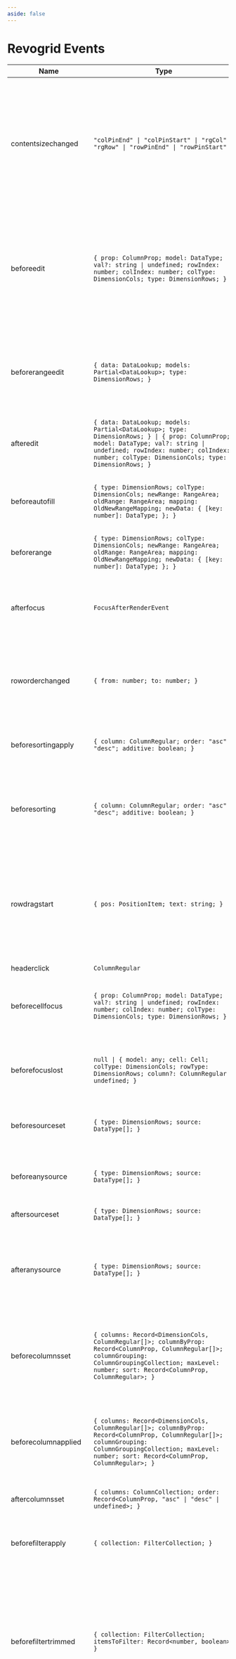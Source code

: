 ```yaml
---
aside: false
---
```


# Revogrid Events

| Name | Type | Component | Description |
| ---- | ---- | --------- | ----------- |
| contentsizechanged | `"colPinEnd" \| "colPinStart" \| "rgCol" \| "rgRow" \| "rowPinEnd" \| "rowPinStart"` | revo-grid | New content size has been applied. The size excludes the header. Currently, the event responsible for applying the new content size does not provide the actual size. To retrieve the actual content size, you can utilize the `getContentSize` function after the event has been triggered. |
| beforeedit | `{ prop: ColumnProp; model: DataType; val?: string \| undefined; rowIndex: number; colIndex: number; colType: DimensionCols; type: DimensionRows; }` | revo-grid | This event is triggered before the data is edited. To prevent the default behavior of editing data and use your own implementation, call `e.preventDefault()`. To override the edit result with your own value, set the `e.val` property to your desired value. |
| beforerangeedit | `{ data: DataLookup; models: Partial<DataLookup>; type: DimensionRows; }` | revo-grid | This event is triggered before applying range data, specifically when a range selection occurs. To customize the data and prevent the default edit data from being set, you can call `e.preventDefault()`. |
| afteredit | `{ data: DataLookup; models: Partial<DataLookup>; type: DimensionRows; } \| { prop: ColumnProp; model: DataType; val?: string \| undefined; rowIndex: number; colIndex: number; colType: DimensionCols; type: DimensionRows; }` | revo-grid | Triggered after data applied or range changed. |
| beforeautofill | `{ type: DimensionRows; colType: DimensionCols; newRange: RangeArea; oldRange: RangeArea; mapping: OldNewRangeMapping; newData: { [key: number]: DataType; }; }` | revo-grid | This event is triggered before autofill is applied. To prevent the default behavior of applying the edit data, you can call `e.preventDefault()`. |
| beforerange | `{ type: DimensionRows; colType: DimensionCols; newRange: RangeArea; oldRange: RangeArea; mapping: OldNewRangeMapping; newData: { [key: number]: DataType; }; }` | revo-grid | Triggered before range applied. Use e.preventDefault() to prevent range. |
| afterfocus | `FocusAfterRenderEvent` | revo-grid | Triggered after focus render finished. Can be used to access a focus element through `event.target`. This is just a duplicate of `afterfocus` from `revogr-focus.tsx`. |
| roworderchanged | `{ from: number; to: number; }` | revo-grid | This event is triggered before the order of `rgRow` is applied. To prevent the default behavior of changing the order of `rgRow`, you can call `e.preventDefault()`. |
| beforesortingapply | `{ column: ColumnRegular; order: "asc" \| "desc"; additive: boolean; }` | revo-grid | Triggered by sorting.plugin.ts Before sorting apply. Use e.preventDefault() to prevent sorting data change. |
| beforesorting | `{ column: ColumnRegular; order: "asc" \| "desc"; additive: boolean; }` | revo-grid | Triggered by sorting.plugin.ts Before sorting event. Initial sorting triggered, if this event stops no other event called. Use e.preventDefault() to prevent sorting. |
| rowdragstart | `{ pos: PositionItem; text: string; }` | revo-grid | This event is triggered when the row order change is started. To prevent the default behavior of changing the row order, you can call `e.preventDefault()`. To change the item name at the start of the row order change, you can set `e.text` to the desired new name. |
| headerclick | `ColumnRegular` | revo-grid | On header click. |
| beforecellfocus | `{ prop: ColumnProp; model: DataType; val?: string \| undefined; rowIndex: number; colIndex: number; colType: DimensionCols; type: DimensionRows; }` | revo-grid | This event is triggered before the cell focus is changed. To prevent the default behavior of changing the cell focus, you can call `e.preventDefault()`. |
| beforefocuslost | `null \| { model: any; cell: Cell; colType: DimensionCols; rowType: DimensionRows; column?: ColumnRegular \| undefined; }` | revo-grid | This event is triggered before the grid focus is lost. To prevent the default behavior of changing the cell focus, you can call `e.preventDefault()`. |
| beforesourceset | `{ type: DimensionRows; source: DataType[]; }` | revo-grid | Before main source/rows data apply. You can override data source here |
| beforeanysource | `{ type: DimensionRows; source: DataType[]; }` | revo-grid | Before data apply on any source type. Can be source from pinned and main viewport. You can override data source here |
| aftersourceset | `{ type: DimensionRows; source: DataType[]; }` | revo-grid | After main source/rows updated |
| afteranysource | `{ type: DimensionRows; source: DataType[]; }` | revo-grid | Emitted after each source update, whether from the pinned or main viewport. Useful for tracking all changes originating from sources in both the pinned and main viewports. |
| beforecolumnsset | `{ columns: Record<DimensionCols, ColumnRegular[]>; columnByProp: Record<ColumnProp, ColumnRegular[]>; columnGrouping: ColumnGroupingCollection; maxLevel: number; sort: Record<ColumnProp, ColumnRegular>; }` | revo-grid | Emitted before a column update is applied. Listeners can use this event to perform any necessary actions or modifications before the column update is finalized. |
| beforecolumnapplied | `{ columns: Record<DimensionCols, ColumnRegular[]>; columnByProp: Record<ColumnProp, ColumnRegular[]>; columnGrouping: ColumnGroupingCollection; maxLevel: number; sort: Record<ColumnProp, ColumnRegular>; }` | revo-grid | Emitted before a column update is applied, after the column set is gathered and the viewport is updated. Useful for performing actions or modifications before the final application of the column update. |
| aftercolumnsset | `{ columns: ColumnCollection; order: Record<ColumnProp, "asc" \| "desc" \| undefined>; }` | revo-grid | Column updated |
| beforefilterapply | `{ collection: FilterCollection; }` | revo-grid | Emitted before applying a filter to the data source. Use e.preventDefault() to prevent cell focus change. Modify if you need to change filters. |
| beforefiltertrimmed | `{ collection: FilterCollection; itemsToFilter: Record<number, boolean>; }` | revo-grid | Emitted before applying a filter to the data source. Use e.preventDefault() to prevent the default behavior of trimming values and applying the filter. Modify the `collection` property if you want to change the filters. Modify the `itemsToFilter` property if you want to filter the indexes for trimming. |
| beforetrimmed | `{ trimmed: Record<number, boolean>; trimmedType: string; type: string; }` | revo-grid | Emitted before trimming values. Use e.preventDefault() to prevent the default behavior of trimming values. Modify the `trimmed` property if you want to filter the indexes for trimming. |
| aftertrimmed | `any` | revo-grid | Emitted after trimmed values have been applied. Useful for notifying when trimming of values has taken place. |
| viewportscroll | `{ dimension: DimensionType; coordinate: number; delta?: number \| undefined; outside?: boolean \| undefined; }` | revo-grid | Emitted when the viewport is scrolled. Useful for tracking viewport scrolling events. |
| beforeexport | `{ data: DataType[]; } & ColSource` | revo-grid | Before export Use e.preventDefault() to prevent export Replace data in Event in case you want to modify it in export |
| beforeeditstart | `{ prop: ColumnProp; model: DataType; val?: string \| undefined; rowIndex: number; colIndex: number; colType: DimensionCols; type: DimensionRows; }` | revo-grid | Emitted before editing starts. Use e.preventDefault() to prevent the default edit behavior. |
| aftercolumnresize | `{ [index: number]: ColumnRegular; }` | revo-grid | Emitted after column resizing. Useful for retrieving the resized columns. |
| beforerowdefinition | `{ vals: any; oldVals: any; }` | revo-grid | Emitted before the row definition is applied. Useful for modifying or preventing the default row definition behavior. |
| filterconfigchanged | `any` | revo-grid | Emitted when the filter configuration is changed |
| rowheaderschanged | `any` | revo-grid | Emmited when the row headers are changed. |
| beforegridrender | `any` | revo-grid | Emmited before the grid is rendered. |
| aftergridrender | `any` | revo-grid | Emmited after the grid is rendered. |
| aftergridinit | `any` | revo-grid | Emmited after the grid is initialized. Connected to the DOM. |
| additionaldatachanged | `any` | revo-grid | Emmited after the additional data is changed |
| afterthemechanged | `string` | revo-grid | Emmited after the theme is changed |
| beforepaste | `{ raw: string; isHTML: boolean; event: ClipboardEvent; dataText: string; }` | revogr-clipboard | Paste 1. Fired before paste applied to the grid defaultPrevented - if true, paste will be canceled |
| beforepasteapply | `{ raw: string; parsed: string[][]; event: ClipboardEvent; }` | revogr-clipboard | Paste 2. Fired before paste applied to the grid and after data parsed |
| pasteregion | `string[][]` | revogr-clipboard | Paste 3. Internal method. When data region is ready pass it to the top. |
| afterpasteapply | `{ raw: string; parsed: string[][]; event: ClipboardEvent; }` | revogr-clipboard | Paste 4. Fired after paste applied to the grid defaultPrevented - if true, paste will be canceled |
| beforecut | `{ event: ClipboardEvent; }` | revogr-clipboard | Cut 1. Fired before cut triggered defaultPrevented - if true, cut will be canceled |
| clearregion | `DataTransfer` | revogr-clipboard | Cut 2. Clears region when cut is done |
| beforecopy | `{ event: ClipboardEvent; }` | revogr-clipboard | Copy 1. Fired before copy triggered defaultPrevented - if true, copy will be canceled |
| beforecopyapply | `{ event: DataTransfer; data?: string[][] \| undefined; }` | revogr-clipboard | Copy Method 1. Fired before copy applied to the clipboard from outside. defaultPrevented - if true, copy will be canceled |
| copyregion | `DataTransfer` | revogr-clipboard | Copy 2. Fired when region copied defaultPrevented - if true, copy will be canceled |
| beforerowrender | `BeforeRowRenderEvent<any>` | revogr-data | Before each row render |
| afterrender | `{ type: DimensionRows; }` | revogr-data | When data render finished for the designated type |
| beforecellrender | `BeforeCellRenderEvent<CellTemplateProp>` | revogr-data | Before each cell render function. Allows to override cell properties |
| beforedatarender | `AllDimensionType` | revogr-data | Before data render |
| dragstartcell | `DragStartEvent` | revogr-data | Event emitted on cell drag start |
| celledit | `{ rgRow: number; rgCol: number; type: DimensionRows; prop: ColumnProp; val: any; preventFocus?: boolean \| undefined; }` | revogr-edit | Cell edit event |
| closeedit | `boolean \| undefined` | revogr-edit | Close editor event pass true if requires focus next |
| filterChange | `{ [prop: string]: FilterData[]; }` | revogr-filter-panel |  |
| resetChange | `number \| string` | revogr-filter-panel |  |
| beforefocusrender | `FocusRenderEvent` | revogr-focus | Before focus render event. Can be prevented by event.preventDefault(). If preventDefault used slot will be rendered. |
| beforescrollintoview | `{ el: HTMLElement; }` | revogr-focus | Before focus changed verify if it's in view and scroll viewport into this view Can be prevented by event.preventDefault() |
| afterfocus | `FocusAfterRenderEvent` | revogr-focus | Used to setup properties after focus was rendered |
| beforeheaderclick | `{ index: number; originalEvent: MouseEvent; column: ColumnRegular; providers: Providers<DimensionCols \| "rowHeaders">; }` | revogr-header | On initial header click |
| headerresize | `{ [x: string]: number; }` | revogr-header | On header resize |
| beforeheaderresize | `ColumnRegular[]` | revogr-header | On before header resize |
| headerdblclick | `{ index: number; originalEvent: MouseEvent; column: ColumnRegular; providers: Providers<DimensionCols \| "rowHeaders">; }` | revogr-header | On header double click |
| beforeheaderrender | `{ column: VirtualPositionItem; additionalData: any; data: ColumnTemplateProp; range?: RangeArea \| null \| undefined; canResize?: boolean \| undefined; canFilter?: boolean \| undefined; onResize?(e: ResizeEvent): void; onClick?(data: InitialHeaderClick): void; onDblClick?(data: InitialHeaderClick): void; } & Partial<Pick<ResizeProps, "active">>` | revogr-header | Before each header cell render function. Allows to override cell properties |
| afterheaderrender | `{ type: DimensionCols \| "rowHeaders"; readonly: boolean; data: Observable<DataSourceState<any, any>> \| ColumnRegular[]; viewport: Observable<ViewportState>; dimension: Observable<DimensionSettingsState>; selection: Observable<SelectionStoreState>; }` | revogr-header | After all header cells rendered. Finalizes cell rendering. |
| rowdragstartinit | `{ cell: Cell; text: string; pos: PositionItem; event: MouseEvent; rowType: DimensionRows; model: any; }` | revogr-order-editor | Row drag started |
| rowdragendinit | `{ rowType: DimensionRows; }` | revogr-order-editor | Row drag ended started |
| rowdragmoveinit | `PositionItem & { rowType: DimensionRows; }` | revogr-order-editor | Row move started |
| rowdragmousemove | `Cell & { rowType: DimensionRows; }` | revogr-order-editor | Row mouse move started |
| rowdropinit | `{ from: number; to: number; rowType: DimensionRows; }` | revogr-order-editor | Row dragged, new range ready to be applied |
| roworderchange | `{ from: number; to: number; rowType: DimensionRows; }` | revogr-order-editor | Row drag ended finished. Time to apply data |
| beforecopyregion | `any` | revogr-overlay-selection | Before clipboard copy happened. Validate data before copy. To prevent the default behavior of editing data and use your own implementation, call `e.preventDefault()`. |
| beforepasteregion | `any` | revogr-overlay-selection | Before region paste happened. |
| celleditapply | `{ prop: ColumnProp; model: DataType; val?: string \| undefined; rowIndex: number; colIndex: number; colType: DimensionCols; type: DimensionRows; }` | revogr-overlay-selection | Cell edit apply to the data source. Triggers datasource edit on the root level. |
| beforecellfocusinit | `{ prop: ColumnProp; model: DataType; val?: string \| undefined; rowIndex: number; colIndex: number; colType: DimensionCols; type: DimensionRows; }` | revogr-overlay-selection | Before cell focus. |
| beforenextvpfocus | `Cell` | revogr-overlay-selection | Fired when change of viewport happens. Usually when we switch between pinned regions. |
| setedit | `{ prop: ColumnProp; model: DataType; val?: string \| undefined; rowIndex: number; colIndex: number; colType: DimensionCols; type: DimensionRows; }` | revogr-overlay-selection | Set edit cell. |
| beforeapplyrange | `FocusRenderEvent` | revogr-overlay-selection | Before range applied. First step in triggerRangeEvent. |
| beforesetrange | `any` | revogr-overlay-selection | Before range selection applied. Second step in triggerRangeEvent. |
| beforeeditrender | `FocusRenderEvent` | revogr-overlay-selection | Before editor render. |
| setrange | `RangeArea & { type: MultiDimensionType; }` | revogr-overlay-selection | Set range. |
| selectall | `any` | revogr-overlay-selection | Select all. |
| canceledit | `any` | revogr-overlay-selection | Used for editors support when editor close requested. |
| settemprange | `null \| { type: string \| null; area: RangeArea \| null; }` | revogr-overlay-selection | Set temp range area during autofill. |
| beforesettemprange | `{ tempRange: Nullable<TempRange> \| null; } & EventData & AllDimensionType` | revogr-overlay-selection | Before set temp range area during autofill. |
| applyfocus | `FocusRenderEvent` | revogr-overlay-selection | Before cell get focused. To prevent the default behavior of applying the edit data, you can call `e.preventDefault()`. |
| focuscell | `ApplyFocusEvent` | revogr-overlay-selection | Cell get focused. To prevent the default behavior of applying the edit data, you can call `e.preventDefault()`. |
| beforerangedataapply | `FocusRenderEvent` | revogr-overlay-selection | Range data apply. |
| selectionchangeinit | `{ type: DimensionRows; colType: DimensionCols; newRange: RangeArea; oldRange: RangeArea; mapping: OldNewRangeMapping; newData: { [key: number]: DataType; }; }` | revogr-overlay-selection | Selection range changed. |
| beforerangecopyapply | `{ type: DimensionRows; colType: DimensionCols; newRange: RangeArea; oldRange: RangeArea; mapping: OldNewRangeMapping; newData: { [key: number]: DataType; }; }` | revogr-overlay-selection | Before range copy. |
| rangeeditapply | `{ data: DataLookup; models: Partial<DataLookup>; type: DimensionRows; }` | revogr-overlay-selection | Range data apply. Triggers datasource edit on the root level. |
| clipboardrangecopy | `{ data: any[][]; range: RangeArea; mapping: OldNewRangeMapping; } & AllDimensionType` | revogr-overlay-selection | Range copy. |
| clipboardrangepaste | `{ data: DataLookup<any>; models: Partial<DataLookup<any>>; range: RangeArea \| null; } & AllDimensionType` | revogr-overlay-selection | Range paste event. |
| beforekeydown | `{ original: KeyboardEvent; } & EventData` | revogr-overlay-selection | Before key up event proxy, used to prevent key up trigger. If you have some custom behaviour event, use this event to check if it wasn't processed by internal logic. Call preventDefault(). |
| beforekeyup | `{ original: KeyboardEvent; } & EventData` | revogr-overlay-selection | Before key down event proxy, used to prevent key down trigger. If you have some custom behaviour event, use this event to check if it wasn't processed by internal logic. Call preventDefault(). |
| beforecellsave | `any` | revogr-overlay-selection | Runs before cell save. Can be used to override or cancel original save. |
| scrollview | `{ dimension: DimensionType; coordinate: number; delta?: number \| undefined; outside?: boolean \| undefined; }` | revogr-row-headers | Scroll viewport |
| ref | `ElementScroll` | revogr-row-headers | Register element to scroll |
| scrollvirtual | `{ dimension: DimensionType; coordinate: number; delta?: number \| undefined; outside?: boolean \| undefined; }` | revogr-scroll-virtual | Scroll event |
| scrollviewport | `{ dimension: DimensionType; coordinate: number; delta?: number \| undefined; outside?: boolean \| undefined; }` | revogr-viewport-scroll | Before scroll event |
| resizeviewport | `{ dimension: DimensionType; size: number; rowHeader?: boolean \| undefined; }` | revogr-viewport-scroll | Viewport resize |
| scrollchange | `{ type: DimensionType; hasScroll: boolean; }` | revogr-viewport-scroll | Triggered on scroll change, can be used to get information about scroll visibility |
| scrollviewportsilent | `{ dimension: DimensionType; coordinate: number; delta?: number \| undefined; outside?: boolean \| undefined; }` | revogr-viewport-scroll | Silently scroll to coordinate Made to align negative coordinates for mobile devices |
| html | `{ html: string; vnodes: VNode[] \| null; }` | vnode-html |  |


*Built with ❤️ by Revolist OU*
  